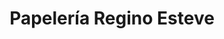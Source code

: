 ---
title: "Papelería Regino Esteve"
url: /torrent/papeleria-regino-esteve/
shop: material de oficina
---